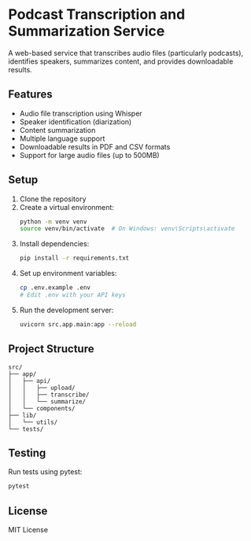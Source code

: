 # Podcast Transcription and Summarization Service

A web-based service that transcribes audio files (particularly podcasts), identifies speakers, summarizes content, and provides downloadable results.

## Features

- Audio file transcription using Whisper
- Speaker identification (diarization)
- Content summarization
- Multiple language support
- Downloadable results in PDF and CSV formats
- Support for large audio files (up to 500MB)

## Setup

1. Clone the repository
2. Create a virtual environment:
   ```bash
   python -m venv venv
   source venv/bin/activate  # On Windows: venv\Scripts\activate
   ```
3. Install dependencies:
   ```bash
   pip install -r requirements.txt
   ```
4. Set up environment variables:
   ```bash
   cp .env.example .env
   # Edit .env with your API keys
   ```
5. Run the development server:
   ```bash
   uvicorn src.app.main:app --reload
   ```

## Project Structure

```
src/
├── app/
│   ├── api/
│   │   ├── upload/
│   │   ├── transcribe/
│   │   └── summarize/
│   └── components/
├── lib/
│   └── utils/
└── tests/
```

## Testing

Run tests using pytest:
```bash
pytest
```

## License

MIT License
